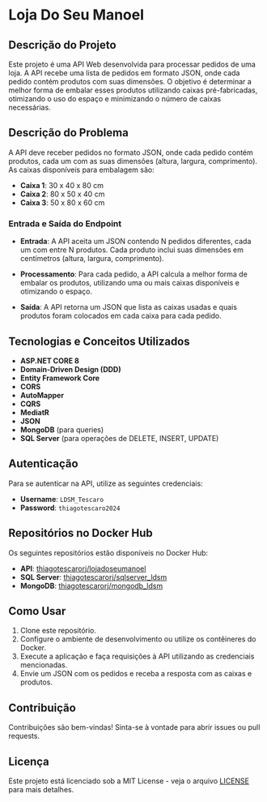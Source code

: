 # Loja Do Seu Manoel

## Descrição do Projeto

Este projeto é uma API Web desenvolvida para processar pedidos de uma loja. 
A API recebe uma lista de pedidos em formato JSON, onde cada pedido contém produtos com suas dimensões.
O objetivo é determinar a melhor forma de embalar esses produtos utilizando caixas pré-fabricadas, otimizando o uso do espaço e minimizando o número de caixas necessárias.

## Descrição do Problema

A API deve receber pedidos no formato JSON, onde cada pedido contém produtos, cada um com as suas dimensões (altura, largura, comprimento). As caixas disponíveis para embalagem são:

- **Caixa 1**: 30 x 40 x 80 cm
- **Caixa 2**: 80 x 50 x 40 cm
- **Caixa 3**: 50 x 80 x 60 cm

### Entrada e Saída do Endpoint

- **Entrada**: A API aceita um JSON contendo N pedidos diferentes, cada um com entre N produtos. Cada produto inclui suas dimensões em centímetros (altura, largura, comprimento).

- **Processamento**: Para cada pedido, a API calcula a melhor forma de embalar os produtos, utilizando uma ou mais caixas disponíveis e otimizando o espaço.

- **Saída**: A API retorna um JSON que lista as caixas usadas e quais produtos foram colocados em cada caixa para cada pedido.

## Tecnologias e Conceitos Utilizados

- **ASP.NET CORE 8**
- **Domain-Driven Design (DDD)**
- **Entity Framework Core**
- **CORS**
- **AutoMapper**
- **CQRS**
- **MediatR**
- **JSON**
- **MongoDB** (para queries)
- **SQL Server** (para operações de DELETE, INSERT, UPDATE)

## Autenticação

Para se autenticar na API, utilize as seguintes credenciais:

- **Username**: `LDSM_Tescaro`
- **Password**: `thiagotescaro2024`

## Repositórios no Docker Hub

Os seguintes repositórios estão disponíveis no Docker Hub:

- **API**: [thiagotescarorj/lojadoseumanoel](https://hub.docker.com/r/thiagotescarorj/lojadoseumanoel)
- **SQL Server**: [thiagotescarorj/sqlserver_ldsm](https://hub.docker.com/r/thiagotescarorj/sqlserver_ldsm)
- **MongoDB**: [thiagotescarorj/mongodb_ldsm](https://hub.docker.com/r/thiagotescarorj/mongodb_ldsm)

## Como Usar

1. Clone este repositório.
2. Configure o ambiente de desenvolvimento ou utilize os contêineres do Docker.
3. Execute a aplicação e faça requisições à API utilizando as credenciais mencionadas.
4. Envie um JSON com os pedidos e receba a resposta com as caixas e produtos.

## Contribuição

Contribuições são bem-vindas! Sinta-se à vontade para abrir issues ou pull requests.

## Licença

Este projeto está licenciado sob a MIT License - veja o arquivo [LICENSE](LICENSE) para mais detalhes.

